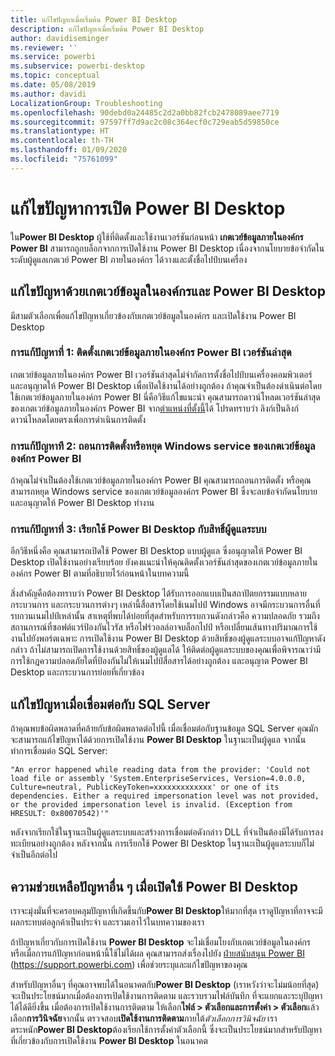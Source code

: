 ```yaml
---
title: แก้ไขปัญหาเมื่อเริ่มต้น Power BI Desktop
description: แก้ไขปัญหาเมื่อเริ่มต้น Power BI Desktop
author: davidiseminger
ms.reviewer: ''
ms.service: powerbi
ms.subservice: powerbi-desktop
ms.topic: conceptual
ms.date: 05/08/2019
ms.author: davidi
LocalizationGroup: Troubleshooting
ms.openlocfilehash: 90debd0a24485c2d2a0bb82fcb2478089aee7719
ms.sourcegitcommit: 97597ff7d9ac2c08c364ecf0c729eab5d59850ce
ms.translationtype: HT
ms.contentlocale: th-TH
ms.lasthandoff: 01/09/2020
ms.locfileid: "75761099"
---
```

# <a name="troubleshoot-opening-power-bi-desktop"></a>แก้ไขปัญหาการเปิด Power BI Desktop
ใน**Power BI Desktop** ผู้ใช้ที่ติดตั้งและใช้งานเวอร์ชันก่อนหน้า **เกตเวย์ข้อมูลภายในองค์กร Power BI** สามารถถูกบล็อกจากการเปิดใช้งาน Power BI Desktop เนื่องจากนโยบายข้อจำกัดในระดับผู้ดูแลเกตเวย์ Power BI ภายในองค์กร ได้วางและตั้งชื่อไปป์บนเครื่อง 

## <a name="resolve-issues-with-the-on-premises-data-gateway-and-power-bi-desktop"></a>แก้ไขปัญหาด้วยเกตเวย์ข้อมูลในองค์กรและ Power BI Desktop
มีสามตัวเลือกเพื่อแก้ไขปัญหาเกี่ยวข้องกับเกตเวย์ข้อมูลในองค์กร และเปิดใช้งาน Power BI Desktop

### <a name="resolution-1-install-the-latest-version-of-power-bi-on-premises-data-gateway"></a>การแก้ปัญหาที่ 1: ติดตั้งเกตเวย์ข้อมูลภายในองค์กร Power BI เวอร์ชันล่าสุด
เกตเวย์ข้อมูลภายในองค์กร Power BI เวอร์ชันล่าสุดไม่จำกัดการตั้งชื่อไปป์บนเครื่องคอมพิวเตอร์ และอนุญาตให้ Power BI Desktop เพื่อเปิดใช้งานได้อย่างถูกต้อง ถ้าคุณจำเป็นต้องดำเนินต่อโดยใช้เกตเวย์ข้อมูลภายในองค์กร Power BI นี่คือวิธีแก้ไขแนะนำ คุณสามารถดาวน์โหลดเวอร์ชันล่าสุดของเกตเวย์ข้อมูลภายในองค์กร Power BI จาก[ตำแหน่งที่ตั้งนี้](https://go.microsoft.com/fwlink/?LinkId=698863)ได้ โปรดทราบว่า ลิงก์เป็นลิงก์ดาวน์โหลดโดยตรงเพื่อการดำเนินการติดตั้ง

### <a name="resolution-2-uninstall-or-stop-the-power-bi-on-premises-data-gateway-windows-service"></a>การแก้ปัญหาที 2: ถอนการติดตั้งหรือหยุด Windows service ของเกตเวย์ข้อมูลองค์กร Power BI
ถ้าคุณไม่จำเป็นต้องใช้เกตเวย์ข้อมูลภายในองค์กร Power BI คุณสามารถถอนการติดตั้ง หรือคุณสามารถหยุด Windows service ของเกตเวย์ข้อมูลองค์กร Power BI ซึ่งจะลบข้อจำกัดนโยบาย และอนุญาตให้ Power BI Desktop ทำงาน

### <a name="resolution-3-run-power-bi-desktop-with-administrator-privilege"></a>การแก้ปัญหาที่ 3: เรียกใช้ Power BI Desktop กับสิทธิ์ผู้ดูแลระบบ
อีกวิธีหนึ่งคือ คุณสามารถเปิดใช้ Power BI Desktop แบบผู้ดูแล ซึ่งอนุญาตให้ Power BI Desktop เปิดใช้งานอย่างเรียบร้อย ยังคงแนะนำให้คุณติดตั้งเวอร์ชันล่าสุดของเกตเวย์ข้อมูลภายในองค์กร Power BI ตามที่อธิบายไว้ก่อนหน้าในบทความนี้

สิ่งสำคัญคือต้องทราบว่า Power BI Desktop ได้รับการออกแบบเป็นสถาปัตยกรรมแบบหลายกระบวนการ และกระบวนการต่างๆ เหล่านี้สื่อสารโดยใช้เนมไปป์ Windows อาจมีกระบวนการอื่นที่รบกวนเนมไปป์เหล่านั้น สาเหตุที่พบได้บ่อยที่สุดสำหรับการรบกวนดังกล่าวคือ ความปลอดภัย รวมถึงสถานการณ์ที่ซอฟต์แวร์ป้องกันไวรัส หรือไฟร์วอลล์อาจบล็อกไปป์ หรือเปลี่ยนเส้นทางปริมาณการใช้งานไปยังพอร์ตเฉพาะ การเปิดใช้งาน Power BI Desktop ด้วยสิทธิ์ของผู้ดูแลระบบอาจแก้ปัญหาดังกล่าว ถ้าไม่สามารถเปิดการใช้งานด้วยสิทธิ์ของผู้ดูแลได้ ให้ติดต่อผู้ดูแลระบบของคุณเพื่อพิจารณาว่ามีการใช้กฎความปลอดภัยใดที่ป้องกันไม่ให้เนมไปป์สื่อสารได้อย่างถูกต้อง และอนุญาต Power BI Desktop และกระบวนการย่อยที่เกี่ยวข้อง

## <a name="resolve-issues-when-connecting-to-sql-server"></a>แก้ไขปัญหาเมื่อเชื่อมต่อกับ SQL Server
ถ้าคุณพบข้อผิดพลาดที่คล้ายกับข้อผิดพลาดต่อไปนี้ เมื่อเชื่อมต่อกับฐานข้อมูล SQL Server คุณมักจะสามารถแก้ไขปัญหาได้ด้วยการเปิดใช้งาน **Power BI Desktop** ในฐานะเป็นผู้ดูแล จากนั้นทำการเชื่อมต่อ SQL Server:

    "An error happened while reading data from the provider: 'Could not load file or assembly 'System.EnterpriseServices, Version=4.0.0.0, Culture=neutral, PublicKeyToken=xxxxxxxxxxxxx' or one of its dependencies. Either a required impersonation level was not provided, or the provided impersonation level is invalid. (Exception from HRESULT: 0x80070542)'"

หลังจากเรียกใช้ในฐานะเป็นผู้ดูแลระบบและสร้างการเชื่อมต่อดังกล่าว DLL ที่จำเป็นต้องมีได้รับการลงทะเบียนอย่างถูกต้อง หลังจากนั้น การเรียกใช้ Power BI Desktop ในฐานะเป็นผู้ดูแลระบบก็ไม่จำเป็นอีกต่อไป

## <a name="help-with-other-issues-when-launching-power-bi-desktop"></a>ความช่วยเหลือปัญหาอื่น ๆ เมื่อเปิดใช้ Power BI Desktop
เราจะมุ่งมั่นที่จะครอบคลุมปัญหาที่เกิดขึ้นกับ**Power BI Desktop**ให้มากที่สุด เราดูปัญหาที่อาจจะมีผลกระทบต่อลูกค้าเป็นประจำ และรวมเอาไว้ในบทความของเรา

ถ้าปัญหาเกี่ยวกับการเปิดใช้งาน **Power BI Desktop** จะไม่เชื่อมโยงกับเกตเวย์ข้อมูลในองค์กร หรือเมื่อการแก้ปัญหาก่อนหน้านี้ใช้ไม่ได้ผล คุณสามารถส่งเรื่องไปยัง [ฝ่ายสนับสนุน Power BI](https://support.powerbi.com) (https://support.powerbi.com) เพื่อช่วยระบุและแก้ไขปัญหาของคุณ

สำหรับปัญหาอื่นๆ ที่คุณอาจพบได้ในอนาคตกับ**Power BI Desktop** (เราหวังว่าจะไม่มน้อยที่สุด) จะเป็นประโยชน์มากเมื่อต้องการเปิดใช้งานการติดตาม และรวบรวมไฟล์บันทึก ที่จะแยกและระบุปัญหาได้ได้ดียิ่งขึ้น เมื่อต้องการเปิดใช้งานการติดตาม ให้เลือก**ไฟล์ > ตัวเลือกและการตั้งค่า > ตัวเลือก**แล้วเลือก**การวินิจฉัย**จากนั้น ตรวจสอบ**เปิดใช้งานการติดตาม**ภายใต้*ตัวเลือกการวินิจฉัย* เราตระหนัก**Power BI Desktop**ต้องเรียกใช้การตั้งค่าตัวเลือกนี้ ซึ่งจะเป็นประโยชน์มากสำหรับปัญหาที่เกี่ยวข้องกับการเปิดใช้งาน **Power BI Desktop** ในอนาคต

